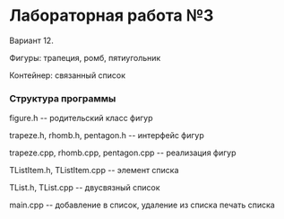 # Лабораторная работа №3 #

Вариант 12.

Фигуры: трапеция, ромб, пятиугольник

Контейнер: связанный список

### Структура программы ###

figure.h -- родительский класс фигур

trapeze.h, rhomb.h, pentagon.h -- интерфейс фигур

trapeze.cpp, rhomb.cpp, pentagon.cpp -- реализация фигур

TListItem.h, TListItem.cpp -- элемент списка

TList.h, TList.cpp -- двусвязный список

main.cpp -- добавление в список, удаление из списка печать списка